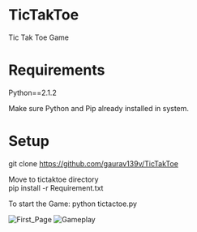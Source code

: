 # TicTakToe
Tic Tak Toe Game

# Requirements
Python==2.1.2

Make sure Python and Pip already installed in system.
# Setup

git clone https://github.com/gaurav139v/TicTakToe

Move to tictaktoe directory\
pip install -r Requirement.txt

To start the Game:
python tictactoe.py

![First_Page](https://user-images.githubusercontent.com/52213801/160993905-9de5609e-85a0-4b6e-9815-0a636a50ebd9.PNG)
![Gameplay](https://user-images.githubusercontent.com/52213801/160994129-cdcd2376-73d0-454d-bf48-5eeb04017275.PNG)




